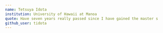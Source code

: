 ```yaml
---
name: Tetsuya Idota
institution: University of Hawaii at Manoa
quote: Have seven years really passed since I have gained the master s...?
github_user: tidota
---
```

